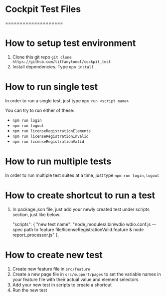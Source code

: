 # Cockpit Test Files

====================

# How to setup test environment

1. Clone this git repo `git clone https://github.com/tiffanytomol/cockpit_test` 
2. Install dependencies. Type `npm install`

# How to run single test

In order to run a single test, just type `npm run <script name>`

You can try to run either of these:

- `npm run login`
- `npm run logout`
- `npm run licenseRegistrationElements`
- `npm run licenseRegistrationInvalid`
- `npm run licenseRegistrationValid`

# How to run multiple tests

In order to run multiple test suites at a time, just type `npm run login,logout`

# How to create shortcut to run a test

1. In package.json file, just add your newly created test under scripts section, just like below.

    "scripts": {
        "new test name": "node_modules\\.bin\\wdio wdio.conf.js --spec path to feature file/licenseRegistrationValid.feature & node report_processor.js"
    },

# How to create new test

1. Create new feature file in `src/feature`
2. Create a new page file in `src/support/pages` to set the variable names in your feature file with their actual value and element selectors.
3. Add your new test in scripts to create a shortcut
4. Run the new test